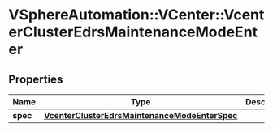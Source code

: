 # VSphereAutomation::VCenter::VcenterClusterEdrsMaintenanceModeEnter

## Properties
Name | Type | Description | Notes
------------ | ------------- | ------------- | -------------
**spec** | [**VcenterClusterEdrsMaintenanceModeEnterSpec**](VcenterClusterEdrsMaintenanceModeEnterSpec.md) |  | 


